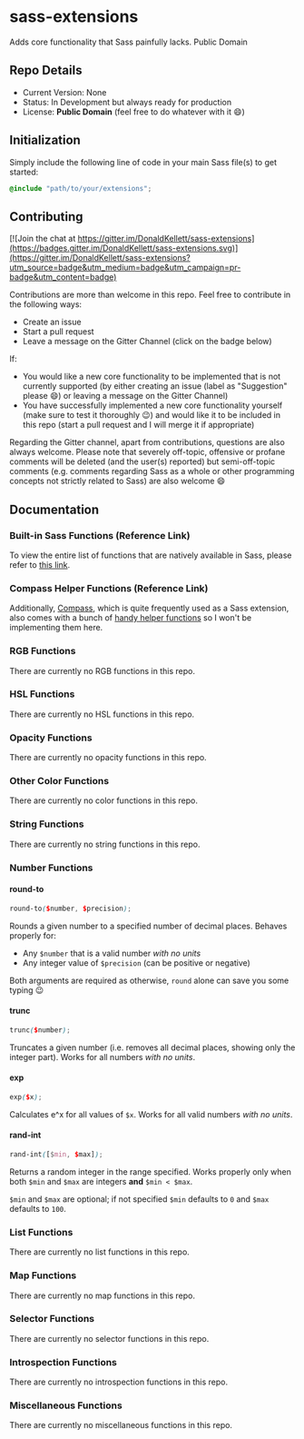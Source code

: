 # sass-extensions

Adds core functionality that Sass painfully lacks.  Public Domain

## Repo Details

- Current Version: None
- Status: In Development but always ready for production
- License: **Public Domain** (feel free to do whatever with it :smile:)

## Initialization

Simply include the following line of code in your main Sass file(s) to get started:

```scss
@include "path/to/your/extensions";
```

## Contributing

[![Join the chat at https://gitter.im/DonaldKellett/sass-extensions](https://badges.gitter.im/DonaldKellett/sass-extensions.svg)](https://gitter.im/DonaldKellett/sass-extensions?utm_source=badge&utm_medium=badge&utm_campaign=pr-badge&utm_content=badge)

Contributions are more than welcome in this repo.  Feel free to contribute in the following ways:

 - Create an issue
 - Start a pull request
 - Leave a message on the Gitter Channel (click on the badge below)

If:

 - You would like a new core functionality to be implemented that is not currently supported (by either creating an issue (label as "Suggestion" please :smile:) or leaving a message on the Gitter Channel)
 - You have successfully implemented a new core functionality yourself (make sure to test it thoroughly :wink:) and would like it to be included in this repo (start a pull request and I will merge it if appropriate)

Regarding the Gitter channel, apart from contributions, questions are also always welcome.  Please note that severely off-topic, offensive or profane comments will be deleted (and the user(s) reported) but semi-off-topic comments (e.g. comments regarding Sass as a whole or other programming concepts not strictly related to Sass) are also welcome :smile:

## Documentation

### Built-in Sass Functions (Reference Link)

To view the entire list of functions that are natively available in Sass, please refer to [this link](http://sass-lang.com/documentation/Sass/Script/Functions.html).

### Compass Helper Functions (Reference Link)

Additionally, [Compass](http://compass-style.org), which is quite frequently used as a Sass extension, also comes with a bunch of [handy helper functions](http://compass-style.org/reference/compass/helpers/) so I won't be implementing them here.

### RGB Functions

There are currently no RGB functions in this repo.

### HSL Functions

There are currently no HSL functions in this repo.

### Opacity Functions

There are currently no opacity functions in this repo.

### Other Color Functions

There are currently no color functions in this repo.

### String Functions

There are currently no string functions in this repo.

### Number Functions

#### round-to

```scss
round-to($number, $precision);
```

Rounds a given number to a specified number of decimal places.  Behaves properly for:

- Any `$number` that is a valid number *with no units*
- Any integer value of `$precision` (can be positive or negative)

Both arguments are required as otherwise, `round` alone can save you some typing :wink:

#### trunc

```scss
trunc($number);
```

Truncates a given number (i.e. removes all decimal places, showing only the integer part).  Works for all numbers *with no units*.

#### exp

```scss
exp($x);
```

Calculates e^x for all values of `$x`.  Works for all valid numbers *with no units*.

#### rand-int

```scss
rand-int([$min, $max]);
```

Returns a random integer in the range specified.  Works properly only when both `$min` and `$max` are integers **and** `$min < $max`.

`$min` and `$max` are optional; if not specified `$min` defaults to `0` and `$max` defaults to `100`.

### List Functions

There are currently no list functions in this repo.

### Map Functions

There are currently no map functions in this repo.

### Selector Functions

There are currently no selector functions in this repo.

### Introspection Functions

There are currently no introspection functions in this repo.

### Miscellaneous Functions

There are currently no miscellaneous functions in this repo.
